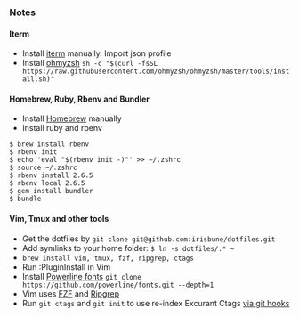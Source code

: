 ### Notes

#### Iterm
* Install [iterm](https://www.iterm2.com/) manually. Import json profile
* Install [ohmyzsh](https://github.com/ohmyzsh/ohmyzsh) `sh -c "$(curl -fsSL https://raw.githubusercontent.com/ohmyzsh/ohmyzsh/master/tools/install.sh)"`

#### Homebrew, Ruby, Rbenv and Bundler
* Install [Homebrew](https://brew.sh/.) manually
* Install ruby and rbenv

```
$ brew install rbenv
$ rbenv init
$ echo 'eval "$(rbenv init -)"' >> ~/.zshrc
$ source ~/.zshrc
$ rbenv install 2.6.5
$ rbenv local 2.6.5
$ gem install bundler
$ bundle
```

#### Vim, Tmux and other tools
* Get the dotfiles by `git clone git@github.com:irisbune/dotfiles.git`
* Add symlinks to your home folder: `$ ln -s dotfiles/.* ~`
* `brew install vim, tmux, fzf, ripgrep, ctags`
* Run :PluginInstall in Vim
* Install [Powerline fonts](https://github.com/powerline/fonts) `git clone https://github.com/powerline/fonts.git --depth=1`
* Vim uses [FZF](https://github.com/junegunn/fzf) and [Ripgrep](https://github.com/BurntSushi/ripgrep)
* Run `git ctags` and `git init` to use re-index Excurant Ctags [via git hooks](https://tbaggery.com/2011/08/08/effortless-ctags-with-git.html)
